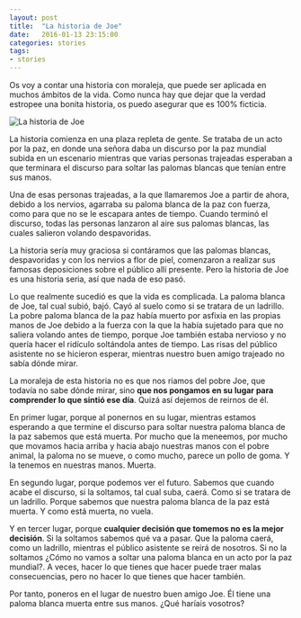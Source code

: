 ```yaml
---
layout: post
title:  "La historia de Joe"
date:   2016-01-13 23:15:00
categories: stories
tags:
- stories
---
```


Os voy a contar una historia con moraleja, que puede ser aplicada en muchos ámbitos de la vida. Como nunca hay que dejar que la verdad estropee una bonita historia, os puedo asegurar que es 100% ficticia.

![La historia de Joe]({{site.url}}/assets/images/2016-01-13-la-historia-de-joe.jpg)

La historia comienza en una plaza repleta de gente. Se trataba de un acto por la paz, en donde una señora daba un discurso por la paz mundial subida en un escenario mientras que varias personas trajeadas esperaban a que terminara el discurso para soltar las palomas blancas que tenían entre sus manos.

Una de esas personas trajeadas, a la que llamaremos Joe a partir de ahora, debido a los nervios, agarraba su paloma blanca de la paz con fuerza, como para que no se le escapara antes de tiempo. Cuando terminó el discurso, todas las personas lanzaron al aire sus palomas blancas, las cuales salieron volando despavoridas.

La historia sería muy graciosa si contáramos que las palomas blancas, despavoridas y con los nervios a flor de piel, comenzaron a realizar sus famosas deposiciones sobre el público allí presente. Pero la historia de Joe es una historia seria, así que nada de eso pasó.

Lo que realmente sucedió es que la vida es complicada. La paloma blanca de Joe, tal cual subió, bajó. Cayó al suelo como si se tratara de un ladrillo. La pobre paloma blanca de la paz había muerto por asfixia en las propias manos de Joe debido a la fuerza con la que la había sujetado para que no saliera volando antes de tiempo, porque Joe también estaba nervioso y no quería hacer el ridículo soltándola antes de tiempo. Las risas del público asistente no se hicieron esperar, mientras nuestro buen amigo trajeado no sabía dónde mirar.

La moraleja de esta historia no es que nos riamos del pobre Joe, que todavía no sabe dónde mirar, sino **que nos pongamos en su lugar para comprender lo que sintió ese día**. Quizá así dejemos de reirnos de él.

En primer lugar, porque al ponernos en su lugar, mientras estamos esperando a que termine el discurso para soltar nuestra paloma blanca de la paz sabemos que está muerta. Por mucho que la meneemos, por mucho que movamos hacia arriba y hacia abajo nuestras manos con el pobre animal, la paloma no se mueve, o como mucho, parece un pollo de goma. Y la tenemos en nuestras manos. Muerta.

En segundo lugar, porque podemos ver el futuro. Sabemos que cuando acabe el discurso, si la soltamos, tal cual suba, caerá. Como si se tratara de un ladrillo. Porque sabemos que nuestra paloma blanca de la paz está muerta. Y como está muerta, no vuela.

Y en tercer lugar, porque **cualquier decisión que tomemos no es la mejor decisión**. Si la soltamos sabemos qué va a pasar. Que la paloma caerá, como un ladrillo, mientras el público asistente se reirá de nosotros. Si no la soltamos ¿Cómo no vamos a soltar una paloma blanca en un acto por la paz mundial?. A veces, hacer lo que tienes que hacer puede traer malas consecuencias, pero no hacer lo que tienes que hacer también.

Por tanto, poneros en el lugar de nuestro buen amigo Joe. Él tiene una paloma blanca muerta entre sus manos. ¿Qué haríais vosotros? 


